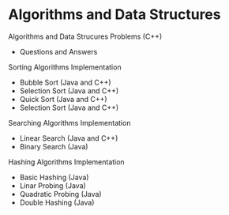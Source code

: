 # Algorithms and Data Structures
Algorithms and Data Strucures Problems (C++)
 - Questions and Answers
   
Sorting Algorithms Implementation
- Bubble Sort (Java and C++)
- Selection Sort (Java and C++)
- Quick Sort (Java and C++)
- Selection Sort (Java and C++)

Searching Algorithms Implementation
- Linear Search (Java and C++)
- Binary Search (Java)

Hashing Algorithms Implementation
- Basic Hashing (Java)
- Linar Probing (Java)
- Quadratic Probing (Java)
- Double Hashing (Java)
